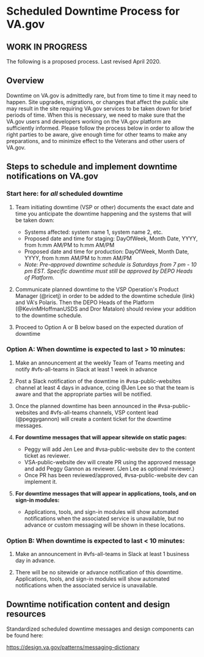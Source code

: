 # Scheduled Downtime Process for VA.gov

## WORK IN PROGRESS
The following is a proposed process. Last revised April 2020.

## Overview
Downtime on VA.gov is admittedly rare, but from time to time it may need to happen. Site upgrades, migrations, or changes that affect the public site may result in the site requiring VA.gov services to be taken down for brief periods of time. When this is necessary, we need to make sure that the VA.gov users and developers working on the VA.gov platform are sufficiently informed. Please follow the process below in order to allow the right parties to be aware, give enough time for other teams to make any preparations, and to minimize effect to the Veterans and other users of VA.gov. 

## Steps to schedule and implement downtime notifications on VA.gov

### Start here: for *all* scheduled downtime

1. Team initiating downtime (VSP or other) documents the exact date and time you anticipate the downtime happening and the systems that will be taken down:
    - Systems affected: system name 1, system name 2, etc.
    - Proposed date and time for staging: DayOfWeek, Month Date, YYYY, from h:mm AM/PM to h:mm AM/PM
    - Proposed date and time for production: DayOfWeek, Month Date, YYYY, from h:mm AM/PM to h:mm AM/PM
    - _Note: Pre-approved downtime schedule is Saturdays from 7 pm - 10 pm EST. Specific downtime must still be approved by DEPO Heads of Platform._
 
1. Communicate planned downtime to the VSP Operation's Product Manager (@ricetj) in order to be added to the downtime schedule (link) and VA's Polaris. Then the DEPO Heads of the Platform (@KevinMHoffmanUSDS and Dror Matalon) should review your addition to the downtime schedule.

1. Proceed to Option A or B below based on the expected duration of downtime

### Option A: When downtime is expected to last > 10 minutes: 

1. Make an announcement at the weekly Team of Teams meeting and notify #vfs-all-teams in Slack at least 1 week in advance

1. Post a Slack notification of the downtime in #vsa-public-websites channel at least 4 days in advance, ccing @Jen Lee so that the team is aware and that the appropriate parties will be notified. 

1. Once the planned downtime has been announced in the #vsa-public-websites and #vfs-all-teams channels, VSP content lead (@peggygannon) will create a content ticket for the downtime messages. 

1. **For downtime messages that will appear sitewide on static pages:**
    - Peggy will add Jen Lee and #vsa-public-website dev to the content ticket as reviewer.
    - VSA-public-website dev will create PR using the approved message and add Peggy Gannon as reviewer. (Jen Lee as optional reviewer.)
    - Once PR has been reviewed/approved, #vsa-public-website dev can implement it.
 
1. **For downtime messages that will appear in applications, tools, and on sign-in modules:**
    - Applications, tools, and sign-in modules will show automated notifications when the associated service is unavailable, but no advance or custom messaging will be shown in these locations.

### Option B: When downtime is expected to last < 10 minutes: 

1. Make an announcement in #vfs-all-teams in Slack at least 1 business day in advance. 

1. There will be no sitewide or advance notification of this downtime. Applications, tools, and sign-in modules will show automated notifications when the associated service is unavailable. 
 
 ## Downtime notification content and design resources
 
 Standardized scheduled downtime messages and design components can be found here: 
 
 https://design.va.gov/patterns/messaging-dictionary

